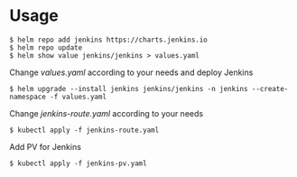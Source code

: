 # Usage

```shell
$ helm repo add jenkins https://charts.jenkins.io
$ helm repo update
$ helm show value jenkins/jenkins > values.yaml
```

Change _values.yaml_ according to your needs and deploy Jenkins

```shell
$ helm upgrade --install jenkins jenkins/jenkins -n jenkins --create-namespace -f values.yaml
```

Change _jenkins-route.yaml_ according to your needs

```shell
$ kubectl apply -f jenkins-route.yaml
```

Add PV for Jenkins 

```shell
$ kubectl apply -f jenkins-pv.yaml
```